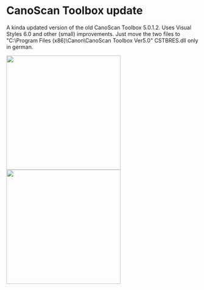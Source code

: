 # CanoScan Toolbox update
 A kinda updated version of the old CanoScan Toolbox 5.0.1.2. Uses Visual Styles 6.0 and other (small) improvements.
Just move the two files to "C:\Program Files (x86)\Canon\CanoScan Toolbox Ver5.0"
CSTBRES.dll only in german.

<img src="https://github.com/xVenti/canoscan-toolbox-update/blob/main/images/canoscan-1.png" width="300">
<img src="https://github.com/xVenti/canoscan-toolbox-update/blob/main/images/canoscan-2.png" width="300">
